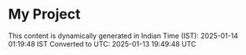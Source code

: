 # My Project

This content is dynamically generated in Indian Time (IST): 2025-01-14 01:19:48 IST
Converted to UTC: 2025-01-13 19:49:48 UTC

